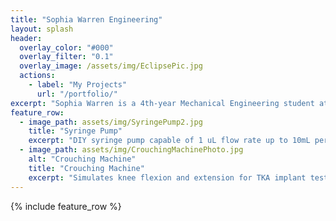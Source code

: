 ```yaml
---
title: "Sophia Warren Engineering"
layout: splash
header:
  overlay_color: "#000"
  overlay_filter: "0.1"
  overlay_image: /assets/img/EclipsePic.jpg
  actions:
    - label: "My Projects"
      url: "/portfolio/"
excerpt: "Sophia Warren is a 4th-year Mechanical Engineering student at Vanderbilt University."
feature_row:
  - image_path: assets/img/SyringePump2.jpg
    title: "Syringe Pump"
    excerpt: "DIY syringe pump capable of 1 uL flow rate up to 10mL per minute. "
  - image_path: assets/img/CrouchingMachinePhoto.jpg
    alt: "Crouching Machine"
    title: "Crouching Machine"
    excerpt: "Simulates knee flexion and extension for TKA implant testing."
---
```


{% include feature_row %}

